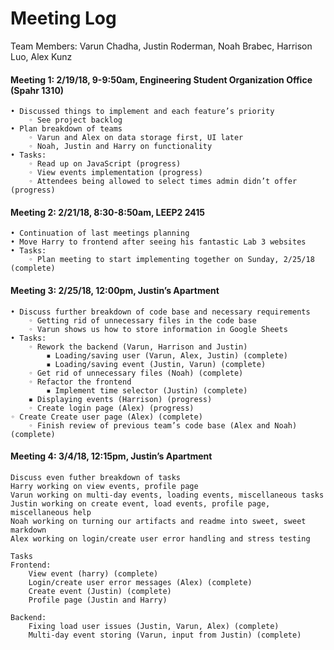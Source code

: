 # Meeting Log
Team Members: Varun Chadha, Justin Roderman, Noah Brabec, Harrison Luo, Alex Kunz

#### Meeting 1: 2/19/18, 9-9:50am, Engineering Student Organization Office (Spahr 1310)

	• Discussed things to implement and each feature’s priority
        ◦ See project backlog
    • Plan breakdown of teams
        ◦ Varun and Alex on data storage first, UI later
        ◦ Noah, Justin and Harry on functionality
    • Tasks:
        ◦ Read up on JavaScript (progress)
        ◦ View events implementation (progress)
        ◦ Attendees being allowed to select times admin didn’t offer (progress)
#### Meeting 2: 2/21/18, 8:30-8:50am, LEEP2 2415
    • Continuation of last meetings planning
    • Move Harry to frontend after seeing his fantastic Lab 3 websites
    • Tasks:
        ◦ Plan meeting to start implementing together on Sunday, 2/25/18 (complete)
#### Meeting 3: 2/25/18, 12:00pm, Justin’s Apartment
    • Discuss further breakdown of code base and necessary requirements
        ◦ Getting rid of unnecessary files in the code base
        ◦ Varun shows us how to store information in Google Sheets
    • Tasks:
        ◦ Rework the backend (Varun, Harrison and Justin)
            ▪ Loading/saving user (Varun, Alex, Justin) (complete)
            ▪ Loading/saving event (Justin, Varun) (complete)
        ◦ Get rid of unnecessary files (Noah) (complete)
        ◦ Refactor the frontend 
            ▪ Implement time selector (Justin) (complete)
		▪ Displaying events (Harrison) (progress)
        ◦ Create login page (Alex) (progress)
	◦ Create Create user page (Alex) (complete)
        ◦ Finish review of previous team’s code base (Alex and Noah) (complete)

#### Meeting 4: 3/4/18, 12:15pm, Justin’s Apartment

	Discuss even futher breakdown of tasks
	Harry working on view events, profile page
	Varun working on multi-day events, loading events, miscellaneous tasks
	Justin working on create event, load events, profile page, miscellaneous help
	Noah working on turning our artifacts and readme into sweet, sweet markdown
	Alex working on login/create user error handling and stress testing

	Tasks
	Frontend:
		View event (harry) (complete)
		Login/create user error messages (Alex) (complete)
		Create event (Justin) (complete)
		Profile page (Justin and Harry)

	Backend:
		Fixing load user issues (Justin, Varun, Alex) (complete)
		Multi-day event storing (Varun, input from Justin) (complete)
